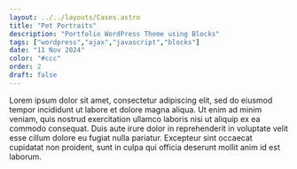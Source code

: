 ```yaml
---
layout: ../../layouts/Cases.astro
title: "Pet Portraits"
description: "Portfolio WordPress Theme using Blocks"
tags: ["wordpress","ajax","javascript","blocks"]
date: "11 Nov 2024"
color: "#ccc"
order: 2
draft: false
---
```


Lorem ipsum dolor sit amet, consectetur adipiscing elit, sed do eiusmod tempor incididunt ut labore et dolore magna aliqua. Ut enim ad minim veniam, quis nostrud exercitation ullamco laboris nisi ut aliquip ex ea commodo consequat. Duis aute irure dolor in reprehenderit in voluptate velit esse cillum dolore eu fugiat nulla pariatur. Excepteur sint occaecat cupidatat non proident, sunt in culpa qui officia deserunt mollit anim id est laborum.

